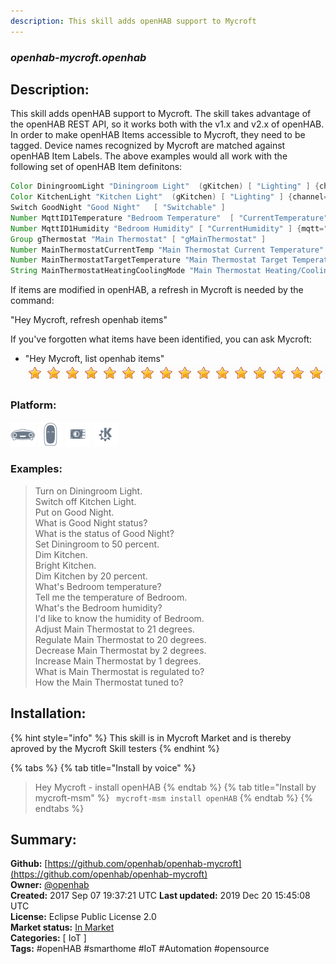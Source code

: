 ```yaml
---
description: This skill adds openHAB support to Mycroft
---
```


### _openhab-mycroft.openhab_  
## Description:  
This skill adds openHAB support to Mycroft.
The skill takes advantage of the openHAB REST API, so it works both with the v1.x and v2.x of openHAB.
In order to make openHAB Items accessible to Mycroft, they need to be tagged.
Device names recognized by Mycroft are matched against openHAB Item Labels.
The above examples would all work with the following set of openHAB Item definitons:
```java
Color DiningroomLight "Diningroom Light"  (gKitchen) [ "Lighting" ] {channel="hue:0200:1:bloom1:color"}
Color KitchenLight "Kitchen Light"  (gKitchen) [ "Lighting" ] {channel="hue:0200:1:bloom1:color"}
Switch GoodNight "Good Night"   [ "Switchable" ]
Number MqttID1Temperature "Bedroom Temperature"  [ "CurrentTemperature" ] {mqtt="<[mosquitto:mysensors/SI/1/1/1/0/0:state:default]"}
Number MqttID1Humidity "Bedroom Humidity" [ "CurrentHumidity" ] {mqtt="<[mosquitto:mysensors/SI/1/0/1/0/1:state:default]"}
Group gThermostat "Main Thermostat" [ "gMainThermostat" ]
Number MainThermostatCurrentTemp "Main Thermostat Current Temperature" (gMainThermostat) [ "CurrentTemperature" ]
Number MainThermostatTargetTemperature "Main Thermostat Target Temperature" (gMainThermostat) [ "TargetTemperature" ]
String MainThermostatHeatingCoolingMode "Main Thermostat Heating/Cooling Mode" (gMainThermostat) [ "homekit:HeatingCoolingMode" ]
```
If items are modified in openHAB, a refresh in Mycroft is needed by the command:

"Hey Mycroft, refresh openhab items"

If you've forgotten what items have been identified, you can ask Mycroft:
- "Hey Mycroft, list openhab items"  
![](../.gitbook/assets/star.png)![](../.gitbook/assets/star.png)![](../.gitbook/assets/star.png)![](../.gitbook/assets/star.png)![](../.gitbook/assets/star.png)![](../.gitbook/assets/star.png)![](../.gitbook/assets/star.png)![](../.gitbook/assets/star.png)![](../.gitbook/assets/star.png)![](../.gitbook/assets/star.png)![](../.gitbook/assets/star.png)![](../.gitbook/assets/star.png)![](../.gitbook/assets/star.png)![](../.gitbook/assets/star.png)![](../.gitbook/assets/star.png)![](../.gitbook/assets/star.png)  
  
### Platform:  
 ![Mark I](../.gitbook/assets/mark-1-icon.png)  ![Mark II](../.gitbook/assets/mark-2-icon.png)  ![Picroft](../.gitbook/assets/picroft-icon.png)  ![plasmoid](../.gitbook/assets/kde.png)   
### Examples:  
> Turn on Diningroom Light.  
> Switch off Kitchen Light.  
> Put on Good Night.  
> What is Good Night status?  
> What is the status of Good Night?  
> Set Diningroom to 50 percent.  
> Dim Kitchen.  
> Bright Kitchen.  
> Dim Kitchen by 20 percent.  
> What's Bedroom temperature?  
> Tell me the temperature of Bedroom.  
> What's the Bedroom humidity?  
> I'd like to know the humidity of Bedroom.  
> Adjust Main Thermostat to 21 degrees.  
> Regulate Main Thermostat to 20 degrees.  
> Decrease Main Thermostat by 2 degrees.  
> Increase Main Thermostat by 1 degrees.  
> What is Main Thermostat is regulated to?  
> How the Main Thermostat tuned to?  
  
## Installation:  
{% hint style="info" %}
This skill is in Mycroft Market and is thereby aproved by the Mycroft Skill testers
{% endhint %}
    
{% tabs %}
{% tab title="Install by voice" %}
> Hey Mycroft - install openHAB
{% endtab %}
  {% tab title="Install by mycroft-msm" %}
``` mycroft-msm install openHAB```
{% endtab %}
  {% endtabs %}
    
## Summary:  
**Github:** [https://github.com/openhab/openhab-mycroft](https://github.com/openhab/openhab-mycroft)  
**Owner:** [@openhab](https://github.com/openhab)  
**Created:** 2017 Sep 07 19:37:21 UTC  **Last updated:** 2019 Dec 20 15:45:08 UTC  
**License:** Eclipse Public License 2.0  
**Market status:** [In Market](https://market.mycroft.ai/skill/openhab-skill)  
**Categories:** [ IoT ]   
**Tags:** \#openHAB \#smarthome \#IoT \#Automation \#opensource   
